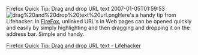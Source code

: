 Firefox Quick Tip: Drag and drop URL text
2007-01-05T01:59:53
![drag%20and%20drop%20text%20url.png](http://www.lifehacker.com/assets/resources/2007/01/drag%20and%20drop%20text%20url.png)Here's a handy tip from Lifehacker. In [FireFox](http://firefox.com), unlinked URL's in Web pages can be opened quickly and easily by simply highlighting and then dragging and dropping it on the address bar. Simple and handy.

[Firefox Quick Tip: Drag and drop URL text - Lifehacker](http://www.lifehacker.com/software/firefox/firefox-quick-tip-drag-and-drop-url-text-225931.php)
